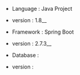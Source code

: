 * Language : Java Project 
* version : 1.8__

* Framework : Spring Boot 
* version : 2.7.3__

* Database :
* version :
